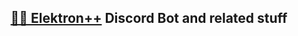 <div align="center">
  <h2><a href="https://github.com/ElektronPlus">🐱‍💻 Elektron++</a> Discord Bot and related stuff</h2>
</div>
